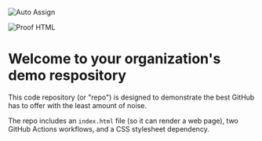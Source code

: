 ![Auto Assign](https://github.com/FlowCraft-AG/demo-repository/actions/workflows/auto-assign.yml/badge.svg)

![Proof HTML](https://github.com/FlowCraft-AG/demo-repository/actions/workflows/proof-html.yml/badge.svg)

# Welcome to your organization's demo respository
This code repository (or "repo") is designed to demonstrate the best GitHub has to offer with the least amount of noise.

The repo includes an `index.html` file (so it can render a web page), two GitHub Actions workflows, and a CSS stylesheet dependency.
